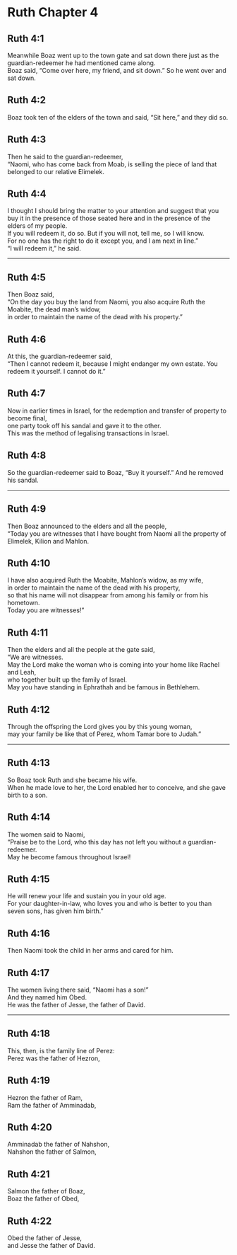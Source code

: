 # Ruth Chapter 4

## Ruth 4:1

Meanwhile Boaz went up to the town gate and sat down there just as the guardian-redeemer he had mentioned came along.  
Boaz said, “Come over here, my friend, and sit down.” So he went over and sat down.

## Ruth 4:2

Boaz took ten of the elders of the town and said, “Sit here,” and they did so.

## Ruth 4:3

Then he said to the guardian-redeemer,  
“Naomi, who has come back from Moab, is selling the piece of land that belonged to our relative Elimelek.

## Ruth 4:4

I thought I should bring the matter to your attention and suggest that you buy it in the presence of those seated here and in the presence of the elders of my people.  
If you will redeem it, do so. But if you will not, tell me, so I will know.  
For no one has the right to do it except you, and I am next in line.”  
“I will redeem it,” he said.

---

## Ruth 4:5

Then Boaz said,  
“On the day you buy the land from Naomi, you also acquire Ruth the Moabite, the dead man’s widow,  
in order to maintain the name of the dead with his property.”

## Ruth 4:6

At this, the guardian-redeemer said,  
“Then I cannot redeem it, because I might endanger my own estate. You redeem it yourself. I cannot do it.”

## Ruth 4:7

Now in earlier times in Israel, for the redemption and transfer of property to become final,  
one party took off his sandal and gave it to the other.  
This was the method of legalising transactions in Israel.

## Ruth 4:8

So the guardian-redeemer said to Boaz, “Buy it yourself.” And he removed his sandal.

---

## Ruth 4:9

Then Boaz announced to the elders and all the people,  
“Today you are witnesses that I have bought from Naomi all the property of Elimelek, Kilion and Mahlon.

## Ruth 4:10

I have also acquired Ruth the Moabite, Mahlon’s widow, as my wife,  
in order to maintain the name of the dead with his property,  
so that his name will not disappear from among his family or from his hometown.  
Today you are witnesses!”

## Ruth 4:11

Then the elders and all the people at the gate said,  
“We are witnesses.  
May the Lord make the woman who is coming into your home like Rachel and Leah,  
who together built up the family of Israel.  
May you have standing in Ephrathah and be famous in Bethlehem.

## Ruth 4:12

Through the offspring the Lord gives you by this young woman,  
may your family be like that of Perez, whom Tamar bore to Judah.”

---

## Ruth 4:13

So Boaz took Ruth and she became his wife.  
When he made love to her, the Lord enabled her to conceive, and she gave birth to a son.

## Ruth 4:14

The women said to Naomi,  
“Praise be to the Lord, who this day has not left you without a guardian-redeemer.  
May he become famous throughout Israel!

## Ruth 4:15

He will renew your life and sustain you in your old age.  
For your daughter-in-law, who loves you and who is better to you than seven sons, has given him birth.”

## Ruth 4:16

Then Naomi took the child in her arms and cared for him.

## Ruth 4:17

The women living there said, “Naomi has a son!”  
And they named him Obed.  
He was the father of Jesse, the father of David.

---

## Ruth 4:18

This, then, is the family line of Perez:  
Perez was the father of Hezron,

## Ruth 4:19

Hezron the father of Ram,  
Ram the father of Amminadab,

## Ruth 4:20

Amminadab the father of Nahshon,  
Nahshon the father of Salmon,

## Ruth 4:21

Salmon the father of Boaz,  
Boaz the father of Obed,

## Ruth 4:22

Obed the father of Jesse,  
and Jesse the father of David.
